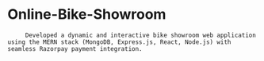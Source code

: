 # Online-Bike-Showroom
         Developed a dynamic and interactive bike showroom web application using the MERN stack (MongoDB, Express.js, React, Node.js) with seamless Razorpay payment integration. 
